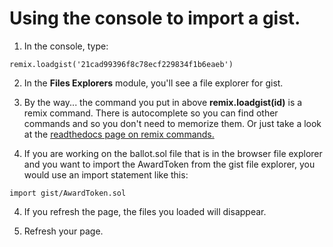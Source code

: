 # Using the console to import a gist.
 
1. In the console, type: 

```remix.loadgist('21cad99396f8c78ecf229834f1b6eaeb')``` 

2. In the **Files Explorers** module, you'll see a file explorer for gist.

3. By the way... the command you put in above **remix.loadgist(id)** is a remix command.  There is autocomplete so you can find other commands and so you don't need to memorize them.  Or just take a look at the [readthedocs page on remix commands.](https://remix-ide.readthedocs.io/en/latest/remix_commands.html)

4. If you are working on the ballot.sol file that is in the browser file explorer and you want to import the AwardToken from the gist file explorer, you would use an import statement like this:

```import gist/AwardToken.sol ```

4. If you refresh the page, the files you loaded will disappear.

5. Refresh your page.

